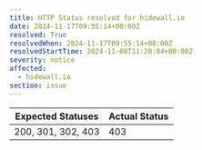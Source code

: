 ```yaml
---
title: HTTP Status resolved for hidewall.io
date: 2024-11-17T09:55:14+00:00Z
resolved: True
resolvedWhen: 2024-11-17T09:55:14+00:00Z
resolvedStartTime: 2024-11-08T11:28:04+00:00Z
severity: notice
affected:
  - hidewall.io
section: issue
---
```


| Expected Statuses | Actual Status  |
|-------------------|----------------|
| 200, 301, 302, 403 | 403 |
